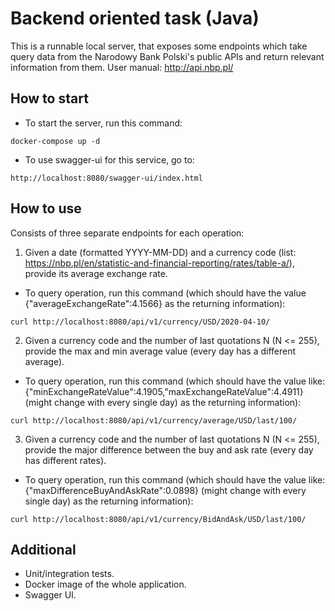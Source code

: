 # Backend oriented task (Java)
This is a runnable local server, that exposes some endpoints which take query data from the Narodowy Bank Polski's public APIs and return relevant information from them. User manual: http://api.nbp.pl/

## How to start


- To start the server, run this command:
```
docker-compose up -d
```

- To use swagger-ui for this service, go to:
```
http://localhost:8080/swagger-ui/index.html
```


## How to use
Consists of three separate endpoints for each operation:
1. Given a date (formatted YYYY-MM-DD) and a currency code (list: https://nbp.pl/en/statistic-and-financial-reporting/rates/table-a/), provide its average exchange rate.
- To query operation, run this command (which should have the value {"averageExchangeRate":4.1566} as the returning information):
```
curl http://localhost:8080/api/v1/currency/USD/2020-04-10/
```
2. Given a currency code and the number of last quotations N (N <= 255), provide the max and min average value (every day has a different average).
- To query operation, run this command (which should have the value like: {"minExchangeRateValue":4.1905,"maxExchangeRateValue":4.4911} (might change with every single day) as the returning information):
```
curl http://localhost:8080/api/v1/currency/average/USD/last/100/
```
3. Given a currency code and the number of last quotations N (N <= 255), provide the major difference between the buy and ask rate (every day has different rates).
- To query operation, run this command (which should have the value like: {"maxDifferenceBuyAndAskRate":0.0898} (might change with every single day) as the returning information):
```
curl http://localhost:8080/api/v1/currency/BidAndAsk/USD/last/100/
```

## Additional

- Unit/integration tests.
- Docker image of the whole application.
- Swagger UI.

